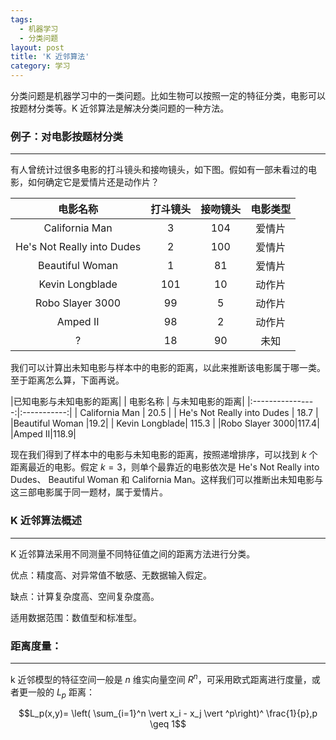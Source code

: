 ```yaml
---
tags:
  - 机器学习
  - 分类问题
layout: post
title: 'K 近邻算法'
category: 学习
---
```

分类问题是机器学习中的一类问题。比如生物可以按照一定的特征分类，电影可以按题材分类等。K 近邻算法是解决分类问题的一种方法。

<!--more-->

### 例子：对电影按题材分类

***

有人曾统计过很多电影的打斗镜头和接吻镜头，如下图。假如有一部未看过的电影，如何确定它是爱情片还是动作片？

|   电影名称      | 打斗镜头    | 接吻镜头 |电影类型 |
|:----------------:|:-----------:|:---------:|:-------:|
| California Man   |  3            | 104       |  爱情片  |
| He's Not Really into Dudes | 2      |   100 | 爱情片   |
|Beautiful Woman |1|81|爱情片|
| Kevin Longblade| 101 |   10 |  动作片   |
|Robo Slayer 3000|99|5|动作片|
|Amped II|98|2|动作片|
|?|18|90|未知|

我们可以计算出未知电影与样本中的电影的距离，以此来推断该电影属于哪一类。至于距离怎么算，下面再说。

|已知电影与未知电影的距离|
|   电影名称      | 与未知电影的距离|
|:----------------:|:-----------:|
| California Man   |  20.5            |
| He's Not Really into Dudes | 18.7    |  
|Beautiful Woman |19.2|
| Kevin Longblade| 115.3 | 
|Robo Slayer 3000|117.4|
|Amped II|118.9|

现在我们得到了样本中的电影与未知电影的距离，按照递增排序，可以找到 $k$ 个距离最近的电影。假定 $k=3$，则单个最靠近的电影依次是 He's Not Really into Dudes、 Beautiful Woman 和 California Man。这样我们可以推断出未知电影与这三部电影属于同一题材，属于爱情片。

### K 近邻算法概述

***

K 近邻算法采用不同测量不同特征值之间的距离方法进行分类。

优点：精度高、对异常值不敏感、无数据输入假定。

缺点：计算复杂度高、空间复杂度高。

适用数据范围：数值型和标准型。


### 距离度量：

***

k 近邻模型的特征空间一般是 $n$ 维实向量空间 $R^n$，可采用欧式距离进行度量，或者更一般的 $L_p$ 距离：

$$L_p(x,y)= \left( \sum_{i=1}^n \vert x_i - x_j \vert ^p\right)^ \frac{1}{p},p \geq 1$$



